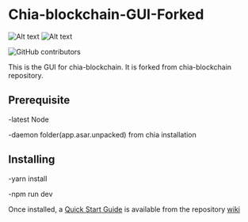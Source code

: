 # Chia-blockchain-GUI-Forked
![Alt text](https://avatars.githubusercontent.com/u/34047804?s=200&v=4)   ![Alt text](https://media-thumbs.golden.com/fx_LcSGkp0gtfNQHdZMBk-6Kk2o=/200x200/smart/golden-storage-production.s3.amazonaws.com%2Ftopic_images%2F68f28b9356d14a0c91f0478707d968e9.png)


![GitHub contributors](https://img.shields.io/github/contributors/Chia-Network/chia-blockchain?logo=GitHub)


This is the GUI for chia-blockchain. It is forked from chia-blockchain repository.

## Prerequisite

 -latest Node
 
 -daemon folder(app.asar.unpacked) from chia installation 

## Installing

-yarn install

-npm run dev


Once installed, a
[Quick Start Guide](https://github.com/Chia-Network/chia-blockchain/wiki/Quick-Start-Guide)
is available from the repository
[wiki](https://github.com/Chia-Network/chia-blockchain/wiki)
